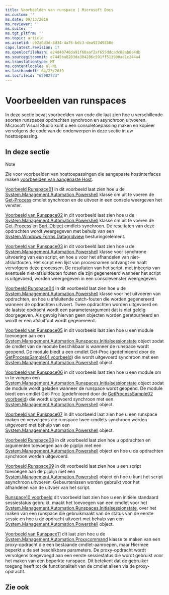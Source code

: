 ```yaml
---
title: Voorbeelden van runspace | Microsoft Docs
ms.custom: ''
ms.date: 09/13/2016
ms.reviewer: ''
ms.suite: ''
ms.tgt_pltfrm: ''
ms.topic: article
ms.assetid: c92a6d3d-8d34-4a76-bdc3-dea923d9858e
caps.latest.revision: 17
ms.openlocfilehash: e24d40746da91f60aaf2af655ddcadc88ab6a4db
ms.sourcegitcommit: e7445ba8203da304286c591ff513900ad1c244a4
ms.translationtype: MT
ms.contentlocale: nl-NL
ms.lasthandoff: 04/23/2019
ms.locfileid: "62082733"
---
```

# <a name="runspace-samples"></a>Voorbeelden van runspaces

In deze sectie bevat voorbeelden van code die laat zien hoe u verschillende soorten runspaces opdrachten synchroon en asynchroon uitvoeren. Microsoft Visual Studio kunt u een consoletoepassing maken en kopieer vervolgens de code van de onderwerpen in deze sectie in uw hosttoepassing.

## <a name="in-this-section"></a>In deze sectie

> [!NOTE]
> Zie voor voorbeelden van hosttoepassingen die aangepaste hostinterfaces maken [voorbeelden van aangepaste Host](./custom-host-samples.md).

 [Voorbeeld Runspace01](./runspace01-sample.md) in dit voorbeeld laat zien hoe u de [System.Management.Automation.Powershell](/dotnet/api/system.management.automation.powershell) klasse om uit te voeren de [Get-Process](/powershell/module/Microsoft.PowerShell.Management/Get-Process) cmdlet synchroon en de uitvoer in een console weergeven het venster.

 [Voorbeeld van Runspace02](./runspace02-sample.md) in dit voorbeeld laat zien hoe u de [System.Management.Automation.Powershell](/dotnet/api/system.management.automation.powershell) klasse om uit te voeren de [Get-Process](/powershell/module/Microsoft.PowerShell.Management/Get-Process) en [Sort-Object](/powershell/module/Microsoft.PowerShell.Utility/Sort-Object) cmdlets synchroon. De resultaten van deze opdrachten wordt weergegeven met behulp van een [System.Windows.Forms.Datagridview](/dotnet/api/System.Windows.Forms.DataGridView) besturingselement.

 [Voorbeeld van Runspace03](./runspace03-sample.md) in dit voorbeeld laat zien hoe u de [System.Management.Automation.Powershell](/dotnet/api/system.management.automation.powershell) klasse voor synchrone uitvoering van een script, en hoe u voor het afhandelen van niet-afsluitfouten. Het script een lijst van procesnamen ontvangt en haalt vervolgens deze processen. De resultaten van het script, met inbegrip van eventuele niet-afsluitfouten fouten die zijn gegenereerd wanneer het script is uitgevoerd, worden weergegeven in een consolevenster weergegeven.

 [Voorbeeld Runspace04](./runspace04-sample.md) in dit voorbeeld laat zien hoe u de [System.Management.Automation.Powershell](/dotnet/api/system.management.automation.powershell) klasse voor het uitvoeren van opdrachten, en hoe u afsluitende catch-fouten die worden gegenereerd wanneer de opdrachten uitvoert. Twee opdrachten worden uitgevoerd en de laatste opdracht wordt een parameterargument dat is niet geldig doorgegeven. Als gevolg hiervan geen objecten worden geretourneerd en wordt er een afsluitfout wordt gegenereerd.

 [Voorbeeld van Runspace05](./runspace05-sample.md) in dit voorbeeld laat zien hoe u een module toevoegen aan een [System.Management.Automation.Runspaces.Initialsessionstate](/dotnet/api/System.Management.Automation.Runspaces.InitialSessionState) object zodat de cmdlet van de module beschikbaar is wanneer de runspace wordt geopend. De module biedt u een cmdlet Get-Proc (gedefinieerd door de [GetProcessSample01 voorbeeld](../cmdlet/getprocesssample01-sample.md)) die wordt uitgevoerd synchroon met een [System.Management.Automation.Powershell](/dotnet/api/system.management.automation.powershell) object.

 [Voorbeeld van Runspace06](./runspace06-sample.md) in dit voorbeeld laat zien hoe u een module om in te voegen een [System.Management.Automation.Runspaces.Initialsessionstate](/dotnet/api/System.Management.Automation.Runspaces.InitialSessionState) object zodat de module wordt geladen wanneer de runspace wordt geopend. De module biedt een cmdlet Get-Proc (gedefinieerd door de [GetProcessSample02 voorbeeld](../cmdlet/getprocesssample02-sample.md)) die wordt uitgevoerd synchroon met een [System.Management.Automation.Powershell](/dotnet/api/system.management.automation.powershell) object.

 [Voorbeeld van Runspace07](./runspace07-sample.md) in dit voorbeeld laat zien hoe u een runspace maken en vervolgens die runspace twee cmdlets synchroon worden uitgevoerd met behulp van een [System.Management.Automation.Powershell](/dotnet/api/system.management.automation.powershell) object.

 [Voorbeeld Runspace08](./runspace08-sample.md) in dit voorbeeld laat zien hoe u opdrachten en argumenten toevoegen aan de pijplijn met een [System.Management.Automation.Powershell](/dotnet/api/system.management.automation.powershell) object en hoe u de opdrachten synchroon worden uitgevoerd.

 [Voorbeeld Runspace09](./runspace09-sample.md) in dit voorbeeld laat zien hoe u een script toevoegen aan de pijplijn met een [System.Management.Automation.Powershell](/dotnet/api/system.management.automation.powershell) object en hoe u kunt het script asynchroon uitvoeren. Gebeurtenissen worden gebruikt voor het afhandelen van de uitvoer van het script.

 [Runspace10 voorbeeld](./runspace10-sample.md) dit voorbeeld laat zien hoe u een initiële standaard sessiestatus gebruikt, maakt het toevoegen van een cmdlet voor het [System.Management.Automation.Runspaces.Initialsessionstate](/dotnet/api/System.Management.Automation.Runspaces.InitialSessionState), over het maken van een runspace die gebruikmaakt van de status van de eerste sessie en hoe u de opdracht uitvoert met behulp van een [System.Management.Automation.Powershell](/dotnet/api/system.management.automation.powershell) object.

 [Voorbeeld van Runspace11](./runspace11-sample.md) dit laat zien hoe u de [System.Management.Automation.Proxycommand](/dotnet/api/System.Management.Automation.ProxyCommand) klasse te maken van een proxy-opdracht die een bestaande cmdlet-aanroepen, maar Hiermee beperkt u de set beschikbare parameters. De proxy-opdracht wordt vervolgens toegevoegd aan een eerste sessiestatus die wordt gebruikt voor het maken van een beperkte runspace. Dit betekent dat de gebruiker toegang heeft tot de functionaliteit van de cmdlet alleen via de proxy-opdracht.

## <a name="see-also"></a>Zie ook
